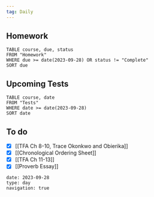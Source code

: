 ```yaml
---
tag: Daily
---
```

## Homework
```dataview
TABLE course, due, status
FROM "Homework" 
WHERE due >= date(2023-09-28) OR status != "Complete"
SORT due
```
## Upcoming Tests
```dataview
TABLE course, date
FROM "Tests" 
WHERE date >= date(2023-09-28)
SORT date
```
## To do
- [x] [[TFA Ch 8-10, Trace Okonkwo and Obierika]]
- [x] [[Chronological Ordering Sheet]]
- [x] [[TFA Ch 11-13]]
- [x] [[Proverb Essay]]

```gEvent
date: 2023-09-28
type: day
navigation: true
```